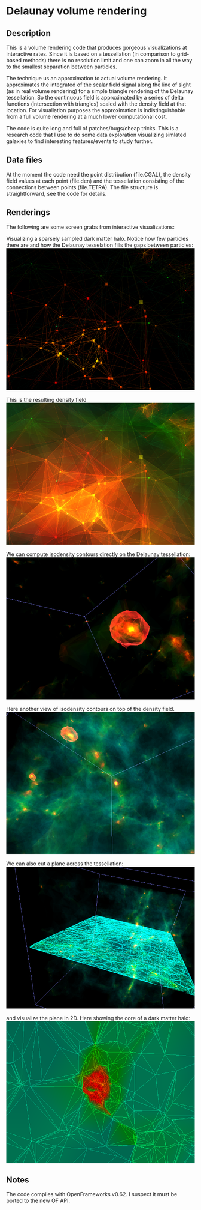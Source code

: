 # Delaunay volume rendering

## Description

This is a volume rendering code that produces gorgeous visualizations at interactive rates. Since it is based on a tessellation (in comparison to grid-based methods) there is no resolution limit and one can zoom in all the way to the smallest separation between particles. 

The technique us an approximation to actual volume rendering. It approximates the integrated of the scalar field signal along the line of sight (as in real volume rendering) for a simple triangle rendering of the Delaunay tessellation. So the continuous field is approximated by a series of delta functions (intersection with triangles) scaled with the density field at that location. For visualiation purposes the approximation is indistinguishable from a full volume rendering at a much lower computational cost.

The code is quite long and full of patches/bugs/cheap tricks. This is a research code that I use to do some data exploration visualizing simlated galaxies to find interesting features/events to study further.

## Data files

At the moment the code need the point distribution (file.CGAL), the density field values at each point (file.den) and the tessellation consisting of the connections between points (file.TETRA). The file structure is straightforward, see the code for details.

## Renderings

The following are some screen grabs from interactive visualizations:

Visualizing a sparsely sampled dark matter halo. Notice how few particles there are and how the Delaunay tesselation fills the gaps between particles:
![picture](images/halo-0.png)

This is the resulting density field
![picture](images/halo-1.png)

We can compute isodensity contours directly on the Delaunay tessellation:
![picture](images/isoden.png)

Here another view of isodensity contours on top of the density field.
![picture](images/density-isoden.png)

We can also cut a plane across the tessellation:
![picture](images/isoplane.png)

and visualize the plane in 2D. Here showing the core of a dark matter halo:
![picture](images/2d-zoom.png)


## Notes

The code compiles with OpenFrameworks v0.62. I suspect it must be ported to the new OF API. 






